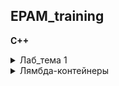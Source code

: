 ## EPAM_training
**C++**


<details>
  <summary>Лаб_тема 1</summary>

  ***

  ## &#9745;  Практическое задание №1 

  * Определить комбинированный (структурный) тип, содержащий информацию о студенте: фамилия, имя, массив из 3-х оценок.

      * Определить динамический массив структур, состоящий из `N` элементов  
  (`N >= 5`, вводится с клавиатуры).

      * Выполнить ввод элементов в массив структур.

      * Вывести исходный массив структур на консоль, разработав функцию для форматного вывода элементов массива.

      * Разработать функцию для сортировки массива структур:
      ` a.` четные варианты - по возрастанию, нечетные - по убыванию;
      ` b.` в зависимости от остатка деления числа букв в вашей фамилии на `4` выбрать признак для сортировки и разработать функцию для его вычисления:

    | Остаток    | Условие для функции сортировки
    |:--------:  |:--------------------------------- |
    |  `0`       |  средний балл по 3-м предметам    |
    |  `1`       |  наибольший балл из 3-х предметов |
    |  `2`       |  наименьший балл из 3-х предметов |
    |  `3`       |  суммарный балл по 3-м предметам  |

      * Вывести изменённый массив структур на консоль, используя созданную в п.4 функцию. 

      * Освободить динамически выделенную память под массив структур.

  ***

  ## &#9745;  Практическое задание №2 

  * Разработать класс "строка". Методы класса: конструктор, деструктор и метод выполняющий задание в соответствии с вариантом. 

      * Дана строка символов. Заменить в ней каждую букву 'а' на последнюю букву последовательности, подсчитать количество таких замен.

  ***

  ## &#9745;  Практическое задание №3 

  * Разработать класс "вектор" (одномерный динамический массив). Методы класса: конструкторы, деструктор и методы преобразования массива в соответствии с вариантом. 

      * Ввести 2 массива по 10 элементов, используя различные конструкторы.

      * Один из массивов отсортировать (четные варианты – по убыванию, нечетные – по возрастанию), найти минимальное, среднее и максимальное значение массива. 

      * Для второго массива выполнить задание по варианту

  ***

  ## &#9745;  Практическое задание №4 

  * Создать базовый класс по варианту, содержащий 2 или более полей, и определить в нем конструктор, деструктор и метод вывода на экран значений полей класса. 

      * Разработать производные классы, в которые добавить минимум 1 поле и собственные методы (конструктор, деструктор, метод вывода на экран значений полей класса и метод, реализующий задание по варианту). 

      * Создать объекты разработанных классов и проверить работу реализованных в них методов. 

    | Базовый класс        | Производные классы                    | Метод                           |
    |:------------------:  |:------------------------------------: |:------------------------------: |
    | Грузоперевозчик      | Самолет, Поезд, Автомобиль            | Общая стоимость грузоперевозки  |

  ***

  ## &#9745;  Практическое задание №5 

  * Разработать класс "массив" (двумерный динамический массив). Методы класса: конструктор (выполняет ввод размерности массива, динамическое выделение памяти и ввод элементов массива), деструктор (освобождает динамически выделенную под массив память), метод печати (выполняет форматный вывод элементов массива в виде таблицы) и friend-метод, выполняющий решение задачи по варианту (если задачу решить нельзя, то сообщить об этом).

  ***

</details>

<details>
  <summary>Лямбда-контейнеры</summary>

  ***

  ### ТЕМА: Лямбды  

  ## &#9744;  Задание №1  

   * Создать лямбда-выражение для вывода элементов вектора.

   * Создать лямбда-выражение для подсчета количества перестановок при выполнении сортировки элементов вектора.

   * Создать лямбда-выражение для поиска вхождения подстроки, задаваемой пользователем, в строку.

  ## &#9744;  Задание №2  

   * Выполнить генерацию вектора из `N` последовательных элементов (например, `0 1 2 3 4`)

   * Сформировать новый вектор по следующему правилу: отбросить слева `k` первых элементов и добавить `k` последовательных элементов в конец вектора (например, `k = 2`, новый вектор `2 3 4 5 6`)


  ***


  ### ТЕМА: Стандартные контейнеры  

  ## &#9744;  Задание №1  
  
   * Создайте класс `employee`, который содержит имя (объект класса `string`) и номер (типа `long`) служащего. Включите в него метод `getdata()`, предназначенный для получения данных от пользователя и помещения их в объект, и метод `putdata()`, для вывода данных.  
     Напишите функцию `main()`, использующую этот класс. Создать массив типа `employee`, а затем предложить пользователю ввести данные до 100 служащих,  вывести данные всех служащих.  

  ## &#9744;  Задание №2  
  
   * Создать  программу, которая позволяет пользователю вводить целые числа, а затем сохранять их в массиве типа `int`. Программа должна вызвать пользовательскую  функцию, а затем выводить наибольший элемент и его индекс.  

  ## &#9744;  Задание №3  
  
   * Создать пользовательскую функцию `maxint()`, которая, обрабатывая элементы массива один за другим, находит наибольший. Функция должна принимать в качестве аргумента адрес массива и  количество элементов в нем, а возвращать индекс наибольшего элемента.  
 
  ## &#9744;  Задание №4  
  
   * В игре бридж каждому из игроков раздают `13` карт, таким образом, колода расходуется полностью. Программа должна позволить перемешать колоду  так, чтобы после перемешивания колоды она делилась на четыре части по `13` карт каждая. Каждая из четырех групп карт затем должна быть выведена. `*****`  

  ## &#9744;  Задание №5  
  
   * Разработать  программу для создания/использования встроенного типа для денежных значений, такого, как `$173 698 001.32` `*****`

  ***

</details>

